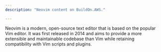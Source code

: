 ```yaml
---
description: "Neovim content on BuildOn.AWS."

---
```

Neovim is a modern, open-source text editor that is based on the popular Vim editor. It was first released in 2014 and aims to provide a more extensible and maintainable codebase than Vim while retaining compatibility with Vim scripts and plugins. 
